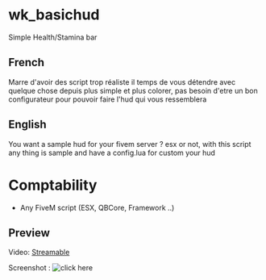 # wk_basichud
Simple Health/Stamina bar

## French

Marre d'avoir des script trop réaliste il temps de vous détendre avec quelque chose
depuis plus simple et plus colorer, pas besoin d'etre un bon configurateur pour pouvoir faire l'hud qui vous ressemblera

## English

You want a sample hud for your fivem server ? esx or not, with this script any thing is sample
and have a config.lua for custom your hud

# Comptability

- Any FiveM script (ESX, QBCore, Framework ..)

## Preview

Video: [Streamable](https://streamable.com/hn32uz)

Screenshot : ![click here](http://image.noelshack.com/fichiers/2022/19/7/1652636223-hud.jpg)
